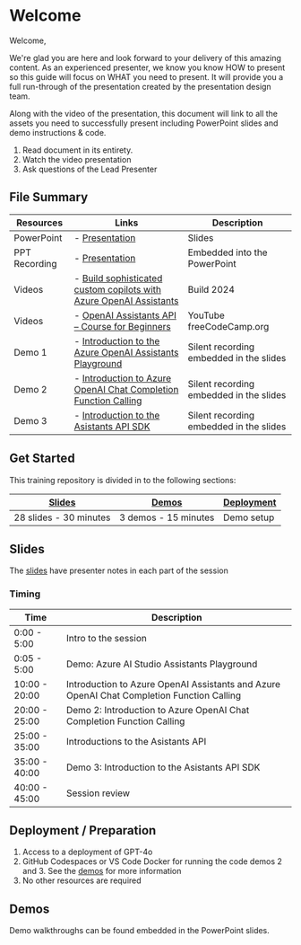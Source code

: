 # Welcome

Welcome,

We're glad you are here and look forward to your delivery of this amazing content. As an experienced presenter, we know you know HOW to present so this guide will focus on WHAT you need to present. It will provide you a full run-through of the presentation created by the presentation design team.

Along with the video of the presentation, this document will link to all the assets you need to successfully present including PowerPoint slides and demo instructions &
code.

1. Read document in its entirety.
2. Watch the video presentation
3. Ask questions of the Lead Presenter

## File Summary

| Resources          | Links                            | Description |
|-------------------|----------------------------------|-------------------|
| PowerPoint        | - [Presentation](https://aka.ms/AArxlty) | Slides |
| PPT Recording    | - [Presentation](https://aka.ms/AArxlty) | Embedded into the PowerPoint |
| Videos            | - [Build sophisticated custom copilots with Azure OpenAI Assistants](https://build.microsoft.com/en-US/sessions/2ac412b4-3e6a-4107-8c62-910e18cbe94c) | Build 2024 |
| Videos            | - [OpenAI Assistants API – Course for Beginners](https://www.youtube.com/watch?v=qHPonmSX4Ms&t=10648s) | YouTube freeCodeCamp.org |
| Demo 1            | - [Introduction to the Azure OpenAI Assistants Playground](demo-1/README.md) | Silent recording embedded in the slides  |
| Demo 2            | - [Introduction to Azure OpenAI Chat Completion Function Calling](demos-2-3/demo-2-function-calling.ipynb) | Silent recording embedded in the slides  |
| Demo 3            | - [Introduction to the Asistants API SDK](demos-2-3/demo-3-contoso-sales-analysis.ipynb) | Silent recording embedded in the slides |

## Get Started

This training repository is divided in to the following sections:

| [Slides](#slides) | [Demos](demos/README.md) | [Deployment](deployment/README.md) |
|-------------------|---------------------------|--------------------------------------|
| 28 slides - 30 minutes| 3 demos - 15 minutes | Demo setup

## Slides

The [slides](https://aka.ms/AArxlty) have presenter notes in each part of the session

### Timing

| Time        | Description
--------------|-------------
0:00 - 5:00   | Intro to the session
0:05 - 5:00   | Demo: Azure AI Studio Assistants Playground
10:00 - 20:00  | Introduction to Azure OpenAI Assistants and Azure OpenAI Chat Completion Function Calling
20:00 - 25:00 | Demo 2: Introduction to Azure OpenAI Chat Completion Function Calling
25:00 - 35:00 | Introductions to the Asistants API
35:00 - 40:00 | Demo 3: Introduction to the Asistants API SDK
40:00 - 45:00 | Session review

## Deployment / Preparation

1. Access to a deployment of GPT-4o
1. GitHub Codespaces or VS Code Docker for running the code demos 2 and 3. See the [demos](demos-2-3/README.md) for more information
1. No other resources are required

## Demos

Demo walkthroughs can be found embedded in the PowerPoint slides.
